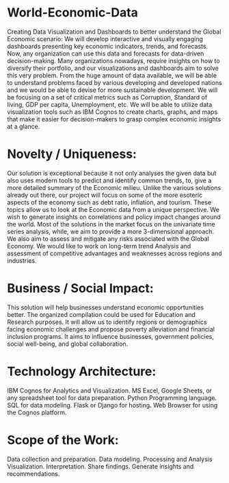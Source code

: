 # World-Economic-Data
Creating Data Visualization and Dashboards to better understand the Global Economic scenario: We will develop interactive and visually engaging dashboards presenting key economic indicators, trends, and forecasts. Now, any organization can use this data and forecasts for data-driven decision-making. Many organizations nowadays, require insights on how to diversify their portfolio, and our visualizations and dashboards aim to solve this very problem. From the huge amount of data available, we will be able to understand problems faced by various developing and developed nations and we would be able to devise for more sustainable development. We will be focusing on a set of critical metrics such as Corruption, Standard of living, GDP per capita, Unemployment, etc. We will be able to utilize data visualization tools such as IBM Cognos to create charts, graphs, and maps that make it easier for decision-makers to grasp complex economic insights at a glance.

# Novelty / Uniqueness:
Our solution is exceptional because it not only analyses the given data but also uses modern tools to predict and identify common trends, to, give a more detailed summary of the Economic milieu. Unlike the various solutions already out there, our project will focus on some of the more esoteric aspects of the economy such as debt ratio, inflation, and tourism. These topics allow us to look at the Economic data from a unique perspective. We wish to generate insights on correlations and policy impact changes around the world. Most of the solutions in the market focus on the univariate time series analysis, while, we aim to provide a more 3-dimensional approach. We also aim to assess and mitigate any risks associated with the Global Economy. We would like to work on long-term trend Analysis and assessment of competitive advantages and weaknesses across regions and industries.

# Business / Social Impact:
This solution will help businesses understand economic opportunities better.
The organized compilation could be used for Education and Research purposes. 
It will allow us to identify regions or demographics facing economic challenges and propose poverty alleviation and financial inclusion programs.
It aims to influence businesses, government policies, social well-being, and global collaboration. 

# Technology Architecture:
IBM Cognos for Analytics and Visualization.
MS Excel, Google Sheets, or any spreadsheet tool for data preparation.
Python Programming language.
SQL for data modeling.
Flask or Django for hosting.
Web Browser for using the Cognos platform.


# Scope of the Work:
Data collection and preparation.
Data modeling.
Processing and Analysis
Visualization.
Interpretation.
Share findings.
Generate insights and recommendations.
